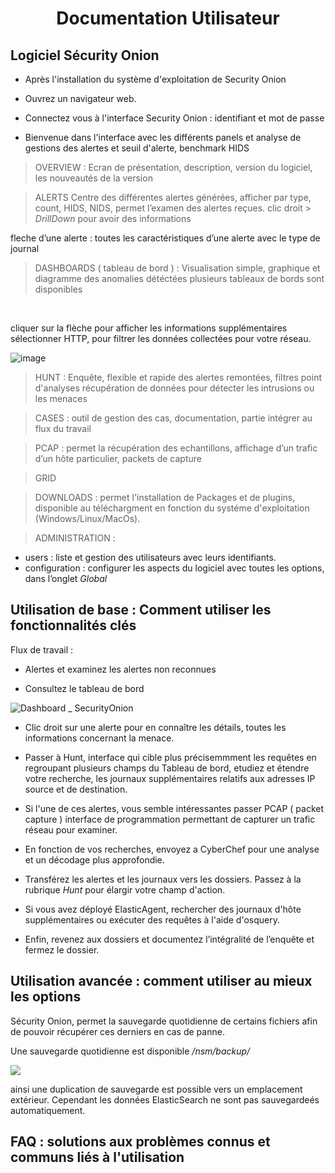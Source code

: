 <div align="center"><h1>Documentation Utilisateur</h1></div>

## Logiciel Sécurity Onion 

- Après l'installation du système d'exploitation de Security Onion
  
- Ouvrez un navigateur web.
  
- Connectez vous à l'interface Security Onion :
identifiant et mot de passe 

 - Bienvenue dans l'interface avec les différents panels et analyse de gestions des alertes et seuil d'alerte, benchmark HIDS

> OVERVIEW :
Ecran de présentation, description, version du logiciel, les nouveautés de la version

> ALERTS 
Centre des différentes alertes générées, afficher par type, count,  HIDS, NIDS, permet l’examen des alertes reçues. clic droit >  _DrillDown_ pour avoir des informations 

fleche d’une alerte : toutes les caractéristiques d’une alerte avec le type de journal 

> DASHBOARDS ( tableau de bord ) :
Visualisation simple, graphique et diagramme des anomalies détéctées
plusieurs tableaux de bords sont disponibles 

<br/>

cliquer sur la flèche pour afficher les informations supplémentaires 
sélectionner HTTP, pour filtrer les données collectées pour votre réseau. 

![image](https://github.com/user-attachments/assets/ab071ac4-8d84-4f84-8b45-ea250a2c0be7)


> HUNT :
Enquête, flexible et rapide des alertes remontées, filtres point d'analyses 
récupération de données pour détecter les intrusions ou les menaces

> CASES :
outil de gestion des cas, documentation, partie intégrer au flux du travail 

> PCAP :
permet la récupération des echantillons, affichage d’un trafic d’un hôte particulier, packets de capture 

> GRID 

> DOWNLOADS :
permet l'installation de Packages et de plugins, disponible au téléchargment en fonction du systéme d'exploitation (Windows/Linux/MacOs). 


> ADMINISTRATION :
* users : liste et gestion des utilisateurs avec leurs identifiants.
* configuration : configurer les aspects du logiciel avec toutes les options, dans l’onglet _Global_ 






## Utilisation de base : Comment utiliser les fonctionnalités clés

Flux de travail : 
- Alertes et examinez les alertes non reconnues
  
- Consultez le tableau de bord
  
 ![Dashboard _ SecurityOnion](https://docs.securityonion.net/en/2.4/_images/53_dashboards.png)

 - Clic droit sur une alerte pour en connaître les détails, toutes les informations concernant la menace. 
  
- Passer à Hunt, interface qui cible plus précisemmment les requêtes en regroupant plusieurs champs du Tableau de bord, etudiez et étendre votre recherche, les journaux supplémentaires relatifs aux adresses IP source et de destination.
  
- Si l'une de ces alertes, vous semble intéressantes passer PCAP ( packet capture ) interface de programmation permettant de capturer un trafic réseau pour examiner.

- En fonction de vos recherches, envoyez a CyberChef pour une analyse et un décodage plus approfondie.

- Transférez les alertes et les journaux vers les dossiers. Passez à la rubrique _Hunt_ pour élargir votre champ d'action.

- Si vous avez déployé ElasticAgent, rechercher des journaux d'hôte supplémentaires ou exécuter des requêtes à l'aide d'osquery.
  
- Enfin, revenez aux dossiers et documentez l’intégralité de l’enquête et fermez le dossier.

## Utilisation avancée : comment utiliser au mieux les options

Sécurity Onion, permet la sauvegarde quotidienne de certains fichiers afin de pouvoir récupérer ces derniers en cas de panne. 


Une sauvegarde quotidienne est disponible _/nsm/backup/_ 

![](https://docs.securityonion.net/en/2.4/_images/config-item-backup.png)

ainsi une duplication de sauvegarde est possible vers un emplacement extérieur. Cependant les données ElasticSearch ne sont pas sauvegardeés automatiquement.


## FAQ : solutions aux problèmes connus et communs liés à l'utilisation

